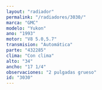 ```yaml
---
layout: "radiador"
permalink: "/radiadores/3030/"
marca: "GMC"
modelo: "Yukon"
ano: "1993"
motor: "V8 5.0,5.7"
transmision: "Automática"
parte: "432285"
clima: "Con clima"
alto: "34"
ancho: "17 1/4"
observaciones: "2 pulgadas grueso"
id: "3030"
---
```


